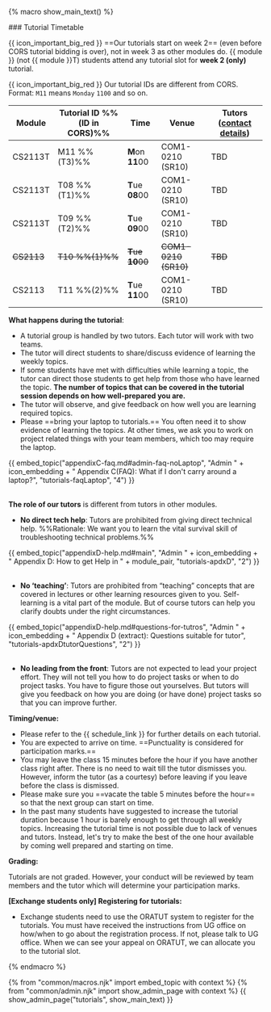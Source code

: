 {% macro show_main_text() %}
<div id="main">

<panel type="seamless" expanded >
<span slot="header" class="card-title"><markdown>### Tutorial Timetable</markdown></span>
<div id="tutorialTimetable">

<tip-box> 

{{ icon_important_big_red }} ==Our tutorials start on week 2== (even before CORS tutorial bidding is over), not in week 3 as other modules do. 
{{ module }} (not {{ module }}T) students attend any tutorial slot for **week 2 (only)** tutorial. 

{{ icon_important_big_red }} Our tutorial IDs are different from CORS. Format: `M11` means `Monday` `1100` and so on.

</tip-box>

| Module   | Tutorial ID %%(ID in CORS)%%| Time | Venue             | Tutors (<a href="{{ baseUrl }}/admin/instructors.html">contact details</a>)
|----------|-----------------|------------------|-------------------|----
| CS2113T  | M11  %%(T3)%%   | **M**on **11**00 | COM1-0210 (SR10)  | TBD
| CS2113T  | T08  %%(T1)%%   | **T**ue **08**00 | COM1-0210 (SR10)  | TBD
| CS2113T  | T09  %%(T2)%%   | **T**ue **09**00 | COM1-0210 (SR10)  | TBD
| ~~CS2113~~   | ~~T10  %%(1)%%~~    | ~~**T**ue **10**00~~ | ~~COM1-0210 (SR10)~~  | ~~TBD~~
| CS2113   | T11  %%(2)%%    | **T**ue **11**00 | COM1-0210 (SR10)  | TBD            

</div>
</panel>

<panel type="seamless" header="### Tutorial Structure" expanded >
<div id="tutorialStructure">

**What happens during the tutorial**:

* A tutorial group is handled by two tutors. Each tutor will work with two teams.
* The tutor will direct students to share/discuss evidence of learning the weekly topics.
* If some students have met with difficulties while learning a topic, the tutor can direct those students to get help from those who have learned the topic. **The number of topics that can be covered in the tutorial session depends on how well-prepared you are.**
* The tutor will observe, and give feedback on how well you are learning required topics.
* Please ==bring your laptop to tutorials.== You often need it to show evidence of learning the topics. At other times, we ask you to work on project related things with your team members, which too may require the laptop.

<div class="indented-level2">
{{ embed_topic("appendixC-faq.md#admin-faq-noLaptop", "Admin " + icon_embedding + " Appendix C(FAQ): What if I don't carry around a laptop?", "tutorials-faqLaptop", "4") }}
</div>

<br/>

**The role of our tutors** is different from tutors in other modules.

* **No direct tech help**: Tutors are prohibited from giving direct technical help. %%Rationale: We want you to learn the vital survival skill of troubleshooting technical problems.%%

<div class="indented-level2">
{{ embed_topic("appendixD-help.md#main", "Admin " + icon_embedding + " Appendix D: How to get Help in " + module_pair, "tutorials-apdxD", "2") }}
</div>

<br/>

* **No ‘teaching’**: Tutors are prohibited from “teaching” concepts that are covered in lectures or other learning resources given to you. Self-learning is a vital part of the module. But of course tutors can help you clarify doubts under the right circumstances.

<div class="indented-level2">
{{ embed_topic("appendixD-help.md#questions-for-tutros", "Admin " + icon_embedding + " Appendix D (extract): Questions suitable for tutor", "tutorials-apdxDtutorQuestions", "2") }}
</div>

<br/>

* **No leading from the front**: Tutors are not expected to lead your project effort. They will not tell you how to do project tasks or when to do project tasks. You have to figure those out yourselves. But tutors will give you feedback on how you are doing (or have done) project tasks so that you can improve further.   

**Timing/venue:**

* Please refer to the {{ schedule_link }} for further details on each tutorial.
* You are expected to arrive on time. ==Punctuality is considered for participation marks.==
* You may leave the class 15 minutes before the hour if you have another class right after. There is no need to wait till the tutor dismisses you. However, inform the tutor (as a courtesy) before leaving if you leave before the class is dismissed.
* Please make sure you ==vacate the table 5 minutes before the hour== so that the next group can start on time.
* In the past many students have suggested to increase the tutorial duration because 1 hour is barely enough to get through all weekly topics. Increasing the tutorial time is not possible due to lack of venues and tutors. Instead, let's try to make the best of the one hour available by coming well prepared and starting on time.

**Grading:**

Tutorials are not graded. However, your conduct will be reviewed by team members and the tutor which will determine your participation marks.

<div id="exchangeStudentTutorialSignup">

**[Exchange students only] Registering for tutorials:**

* Exchange students need to use the ORATUT system to register for the tutorials. You must have received the instructions from UG office on how/when to go about the registration process. If not, please talk to UG office. When we can see your appeal on ORATUT, we can allocate you to the tutorial slot.
</div>


</div>
</panel>
</div>
{% endmacro %}

{% from "common/macros.njk" import embed_topic with context %}
{% from "common/admin.njk" import show_admin_page with context %}
{{ show_admin_page("tutorials", show_main_text) }}
